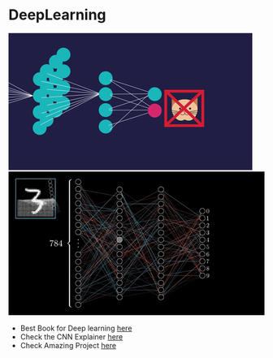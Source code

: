 # DeepLearning
![](https://github.com/taruntiwarihp/raw_images/blob/master/neuralnet.gif?raw=true)
![](https://github.com/taruntiwarihp/raw_images/blob/master/ContentDarlingCub-small.gif?raw=true)

* Best Book for Deep learning [here](https://drive.google.com/file/d/1anx3-nRk86ZBz1TwU2Nhk-zHIG1jRhDk/view?usp=sharing) 
* Check the CNN Explainer [here](https://poloclub.github.io/cnn-explainer/)
* Check Amazing Project [here](http://www.nathanshipley.com/gan)
